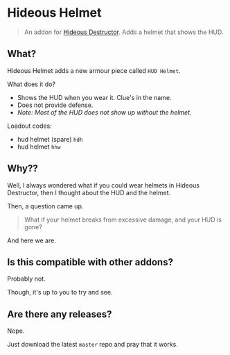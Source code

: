 # Hideous Helmet
> An addon for [Hideous Destructor](https://codeberg.org/mc776/hideousdestructor). Adds a helmet that shows the HUD.

## What?
Hideous Helmet adds a new armour piece called `HUD Helmet`.

What does it do?
* Shows the HUD when you wear it. Clue's in the name.
* Does not provide defense.
* *Note: Most of the HUD does not show up without the helmet.*

Loadout codes:
* hud helmet (spare) `hdh`
* hud helmet         `hhw`


## Why??
Well, I always wondered what if you could wear helmets in Hideous Destructor, then I thought about the HUD and the helmet.

Then, a question came up.

> What if your helmet breaks from excessive damage, and your HUD is gone?

And here we are.


## Is this compatible with other addons?
Probably not.

Though, it's up to you to try and see.


## Are there any releases?
Nope.

Just download the latest `master` repo and pray that it works.
